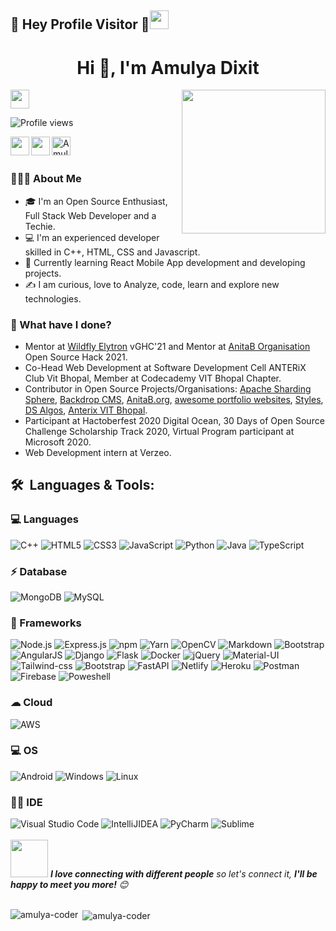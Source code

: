 ## :rainbow: Hey Profile Visitor :eyes:<img src="https://raw.githubusercontent.com/iampavangandhi/iampavangandhi/master/gifs/Hi.gif" width="30px">

<h1 align="center">Hi 👋, I'm Amulya Dixit</h1>

<img align='right' src="https://media.giphy.com/media/M9gbBd9nbDrOTu1Mqx/giphy.gif" width="230">

</a><img src="https://media.giphy.com/media/WUlplcMpOCEmTGBtBW/giphy.gif" width="30"> 
</em></p>

<p align="left">
    <img src="https://komarev.com/ghpvc/?username=Amulya-coder&label=Profile%20views&color=0e75b6&style=flat" alt="Profile views">
</p>

<a href="https://www.linkedin.com/in/amulyadixit/">
  <img align="left" height="30" width="30px" src="https://cdn.jsdelivr.net/npm/simple-icons@v3/icons/linkedin.svg"  />
</a>

 <a href="mailto:amulyadixit07@gmail.com">
  <img align="left" height="30" width="30px" src="https://cdn.jsdelivr.net/npm/simple-icons@v3/icons/gmail.svg" />
</a>

<a href="https://dev.to/amulyacoder">
  <img src="https://d2fltix0v2e0sb.cloudfront.net/dev-badge.svg" alt="Amulya's DEV Profile" align="left" height="30" width="30" />
</a>
<br />
<br/>

### 👨🏻‍💻 About Me

- 🎓  I'm an Open Source Enthusiast, Full Stack Web Developer and a Techie.
- 💻  I'm an experienced developer skilled in C++, HTML, CSS and Javascript.
- 🌱  Currently learning React Mobile App development and developing projects.
- ✍️  I am curious, love to Analyze, code, learn and explore new technologies.
### 🌱 What have I done? 

- Mentor at [Wildfly Elytron](https://github.com/wildfly-security/wildfly-elytron) vGHC'21 and Mentor at [AnitaB Organisation](https://github.com/anitab-org) Open Source Hack 2021.
- Co-Head Web Development at Software Development Cell ANTERiX Club Vit Bhopal, Member at Codecademy VIT Bhopal Chapter.
- Contributor in Open Source Projects/Organisations: [Apache Sharding Sphere](https://github.com/apache/shardingsphere), [Backdrop CMS](https://github.com/backdrop),
   [AnitaB.org](https://github.com/anitab-org), [awesome portfolio websites](https://github.com/smaranjitghose/awesome-portfolio-websites), [Styles](https://github.com/sumana2001/styles), [DS Algos](https://github.com/rohan8594/DS-Algos), [Anterix VIT Bhopal](https://github.com/NikhilKD/Anterix).
- Participant at Hactoberfest 2020 Digital Ocean, 30 Days of Open Source Challenge Scholarship Track 2020, Virtual Program participant at Microsoft 2020.  
- Web Development intern at Verzeo. 

<h2> 🛠 &nbsp;Languages & Tools:</h2>

### 💻 Languages
![C++](https://img.shields.io/badge/C%2B%2B-00599C?style=for-the-badge&logo=c%2B%2B&logoColor=white) ![HTML5](https://img.shields.io/badge/HTML5-E34F26?style=for-the-badge&logo=html5&logoColor=white) ![CSS3](https://img.shields.io/badge/CSS3-1572B6?style=for-the-badge&logo=css3&logoColor=white) ![JavaScript](https://img.shields.io/badge/JavaScript-F7DF1E?style=for-the-badge&logo=javascript&logoColor=black) ![Python](https://img.shields.io/badge/Python-3776AB?style=for-the-badge&logo=python&logoColor=white) ![Java](https://img.shields.io/badge/Java-ED8B00?style=for-the-badge&logo=java&logoColor=white) ![TypeScript](https://img.shields.io/badge/TypeScript-007ACC?style=for-the-badge&logo=typescript&logoColor=white)

### ⚡ Database
![MongoDB](https://img.shields.io/badge/MongoDB-4EA94B?style=for-the-badge&logo=mongodb&logoColor=white) ![MySQL](https://img.shields.io/badge/MySQL-00000F?style=for-the-badge&logo=mysql&logoColor=white)

### 🚀 Frameworks 
![Node.js](https://img.shields.io/badge/Node.js-43853D?style=for-the-badge&logo=node-dot-js&logoColor=white) ![Express.js](https://img.shields.io/badge/Express.js-000000?style=for-the-badge&logo=express&logoColor=white) ![npm](https://img.shields.io/badge/npm-CB3837?style=for-the-badge&logo=npm&logoColor=white) ![Yarn](https://img.shields.io/badge/Yarn-2C8EBB?style=for-the-badge&logo=yarn&logoColor=white) ![OpenCV](https://img.shields.io/badge/OpenCV-27338e?style=for-the-badge&logo=OpenCV&logoColor=white) ![Markdown](https://img.shields.io/badge/Markdown-000000?style=for-the-badge&logo=markdown&logoColor=white) ![Bootstrap](https://img.shields.io/badge/Bootstrap-563D7C?style=for-the-badge&logo=bootstrap&logoColor=white) ![AngularJS](https://img.shields.io/badge/AngularJS-E23237?style=for-the-badge&logo=angularjs&logoColor=white) ![Django](https://img.shields.io/badge/Django-092E20?style=for-the-badge&logo=django&logoColor=green) ![Flask](https://img.shields.io/badge/Flask-000000?style=for-the-badge&logo=flask&logoColor=white) ![Docker](https://img.shields.io/badge/Docker-2CA5E0?style=for-the-badge&logo=docker&logoColor=white) ![jQuery](https://img.shields.io/badge/jQuery-0769AD?style=for-the-badge&logo=jquery&logoColor=white) ![Material-UI](https://img.shields.io/badge/Material--UI-0081CB?style=for-the-badge&logo=material-ui&logoColor=white) ![Tailwind-css](https://img.shields.io/badge/Tailwind_CSS-38B2AC?style=for-the-badge&logo=tailwind-css&logoColor=white)
![Bootstrap](https://img.shields.io/badge/Bootstrap-563D7C?style=for-the-badge&logo=bootstrap&logoColor=white) ![FastAPI](https://img.shields.io/badge/fastapi-109989?style=for-the-badge&logo=FASTAPI&logoColor=white) ![Netlify](https://img.shields.io/badge/Netlify-00C7B7?style=for-the-badge&logo=netlify&logoColor=white) ![Heroku](https://img.shields.io/badge/Heroku-430098?style=for-the-badge&logo=heroku&logoColor=white) ![Postman](https://img.shields.io/badge/Postman-FF6C37?style=for-the-badge&logo=Postman&logoColor=white) ![Firebase](https://img.shields.io/badge/firebase-ffca28?style=for-the-badge&logo=firebase&logoColor=black) ![Poweshell](https://img.shields.io/badge/PowerShell-5391FE?style=for-the-badge&logo=PowerShell&logoColor=white)

### ☁ Cloud 
![AWS](https://img.shields.io/badge/Amazon_AWS-232F3E?style=for-the-badge&logo=amazon-aws&logoColor=white)

### 💻 OS
![Android](https://img.shields.io/badge/Android-3DDC84?style=for-the-badge&logo=android&logoColor=white) ![Windows](https://img.shields.io/badge/Windows-0078D6?style=for-the-badge&logo=windows&logoColor=white) ![Linux](https://img.shields.io/badge/Linux-FCC624?style=for-the-badge&logo=linux&logoColor=black)

### 👩‍💻 IDE
![Visual Studio Code](https://img.shields.io/badge/Visual_Studio_Code-0078D4?style=for-the-badge&logo=visual%20studio%20code&logoColor=white) ![IntelliJIDEA](https://img.shields.io/badge/IntelliJIDEA-000000.svg?style=for-the-badge&logo=intellij-idea&logoColor=white) ![PyCharm](https://img.shields.io/badge/pycharm-143?style=for-the-badge&logo=pycharm&logoColor=black&color=black&labelColor=green) ![Sublime](https://img.shields.io/badge/sublime_text-%23575757.svg?&style=for-the-badge&logo=sublime-text&logoColor=important)
<br/>
<br/>
<img src="https://media.giphy.com/media/LnQjpWaON8nhr21vNW/giphy.gif" width="60"> <em><b>I love connecting with different people</b> so let's connect it, <b>I'll be happy to meet you more!</b> 😊</em>
<br/>
<br/>
<p><img align="left" src="https://github-readme-stats.vercel.app/api/top-langs?username=Amulya-coder&show_icons=true&locale=en&layout=compact" alt="amulya-coder" /></p>
<p>&nbsp;<img align="center" src="https://github-readme-stats.vercel.app/api?username=Amulya-coder&show_icons=true&locale=en" alt="amulya-coder" /></p>









